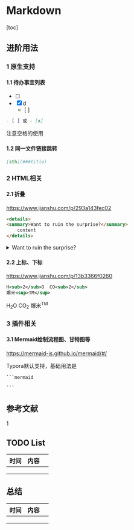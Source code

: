 # Markdown

[toc]

## 进阶用法

### 1 原生支持

#### 1.1 待办事宜列表

- [ ] 
- [x] d
  - [ ] 

```markdown
- [ ] 或 - [x] 
```

注意空格的使用

#### 1.2 同一文件链接跳转

```markdown
[sth](###title)
```



### 2 HTML相关

#### 2.1 折叠

https://www.jianshu.com/p/293a143fec02

```html
<details>
<summary>Want to ruin the surprise?</summary>
    content
</details>
```

<details>
<summary>Want to ruin the surprise?</summary>
    content
</details>

#### 2.2 上标、下标

https://www.jianshu.com/p/13b3366f0260

```xml
H<sub>2</sub>O  CO<sub>2</sub>
爆米<sup>TM</sup>
```

H<sub>2</sub>O  CO<sub>2</sub>
爆米<sup>TM</sup>

### 3 插件相关

#### 3.1 Mermaid绘制流程图、甘特图等

https://mermaid-js.github.io/mermaid/#/

Typora默认支持，基础用法是

```markdown
​```mermaid

​```
```



## 参考文献

1 



## TODO List

| 时间 | 内容 |      |
| ---- | ---- | ---- |
|      |      |      |
|      |      |      |
|      |      |      |



## 总结

| 时间 | 内容 |      |
| ---- | ---- | ---- |
|      |      |      |
|      |      |      |
|      |      |      |



